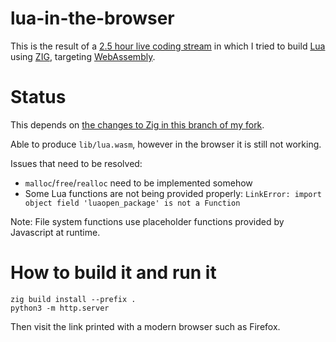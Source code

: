# lua-in-the-browser

This is the result of a
[2.5 hour live coding stream](https://youtu.be/DtZBac-IUBQ) in which I tried
to build [Lua](https://www.lua.org/) using [ZIG](https://ziglang.org/),
targeting [WebAssembly](https://webassembly.org/).

# Status

This depends on
[the changes to Zig in this branch of my fork](https://github.com/squeek502/zig/tree/lua-in-the-browser).

Able to produce `lib/lua.wasm`, however in the browser it is still not working.

Issues that need to be resolved:

- `malloc`/`free`/`realloc` need to be implemented somehow
- Some Lua functions are not being provided properly: `LinkError: import object field 'luaopen_package' is not a Function`

Note: File system functions use placeholder functions provided by Javascript at runtime.

# How to build it and run it

```
zig build install --prefix .
python3 -m http.server
```

Then visit the link printed with a modern browser such as Firefox.
